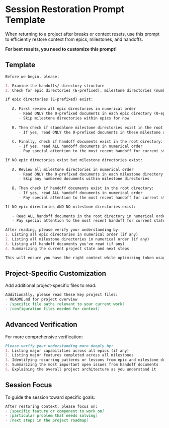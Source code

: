 # Session Restoration Prompt Template

When returning to a project after breaks or context resets, use this prompt to efficiently restore context from epics, milestones, and handoffs.

**For best results, you need to customize this prompt!**

## Template

```markdown
Before we begin, please:

1. Examine the handoffs/ directory structure
2. Check for epic directories (E-prefixed), milestone directories (numbered), and handoff documents

If epic directories (E-prefixed) exist:
   
   A. First review all epic directories in numerical order
      - Read ONLY the 0-prefixed documents in each epic directory (0-epic-summary.md, 0-epic-lessons-learned.md)
      - Skip milestone directories within epics for now
   
   B. Then check if standalone milestone directories exist in the root directory:
      - If yes, read ONLY the 0-prefixed documents in these milestone directories
   
   C. Finally, check if handoff documents exist in the root directory:
      - If yes, read ALL handoff documents in numerical order
      - Pay special attention to the most recent handoff for current state

If NO epic directories exist but milestone directories exist:
   
   A. Review all milestone directories in numerical order
      - Read ONLY the 0-prefixed documents in each milestone directory
      - Skip any numbered documents within milestone directories
   
   B. Then check if handoff documents exist in the root directory:
      - If yes, read ALL handoff documents in numerical order
      - Pay special attention to the most recent handoff for current state

If NO epic directories AND NO milestone directories exist:
   
   - Read ALL handoff documents in the root directory in numerical order
   - Pay special attention to the most recent handoff for current state

After reading, please verify your understanding by:
1. Listing all epic directories in numerical order (if any)
2. Listing all milestone directories in numerical order (if any)
3. Listing all handoff documents you've read (if any)
4. Summarizing the current project state and next steps

This will ensure you have the right context while optimizing token usage.
```

## Project-Specific Customization

Add additional project-specific files to read:

```markdown
Additionally, please read these key project files:
- README.md for project overview
- [specific file paths relevant to your current work]
- [configuration files needed for context]
```

## Advanced Verification

For more comprehensive verification:

```markdown
Please verify your understanding more deeply by:
1. Listing major capabilities across all epics (if any)
2. Listing major features completed across all milestones
3. Identifying recurring patterns or lessons from epic and milestone documents
4. Summarizing the most important open issues from handoff documents
5. Explaining the overall project architecture as you understand it
```

## Session Focus

To guide the session toward specific goals:

```markdown
After restoring context, please focus on:
- [specific feature or component to work on]
- [particular problem that needs solving]
- [next steps in the project roadmap]
```
